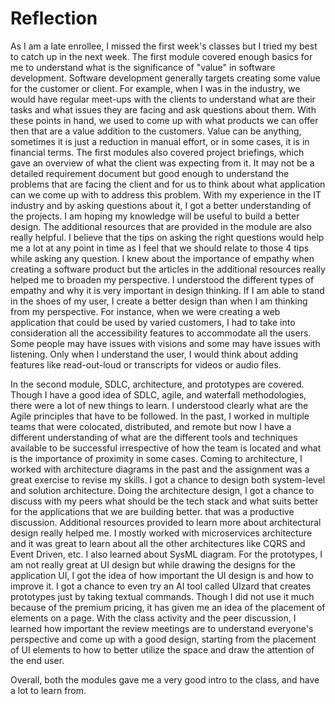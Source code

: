 # Reflection
As I am a late enrollee, I missed the first week's classes but I tried my best to catch up in the next week. The first module covered enough basics for me to understand what is the significance of "value" in software development. Software development generally targets creating some value for the customer or client. For example, when I was in the industry, we would have regular meet-ups with the clients to understand what are their tasks and what issues they are facing and ask questions about them. With these points in hand, we used to come up with what products we can offer then that are a value addition to the customers. Value can be anything, sometimes it is just a reduction in manual effort, or in some cases, it is in financial terms. The first modules also covered project briefings, which gave an overview of what the client was expecting from it. It may not be a detailed requirement document but good enough to understand the problems that are facing the client and for us to think about what application can we come up with to address this problem. With my experience in the IT industry and by asking questions about it, I got a better understanding of the projects. I am hoping my knowledge will be useful to build a better design. The additional resources that are provided in the module are also really helpful. I believe that the tips on asking the right questions would help me a lot at any point in time as I feel that we should relate to those 4 tips while asking any question. I knew about the importance of empathy when creating a software product but the articles in the additional resources really helped me to broaden my perspective. I understood the different types of empathy and why it is very important in design thinking. If I am able to stand in the shoes of my user, I create a better design than when I am thinking from my perspective. For instance, when we were creating a web application that could be used by varied customers, I had to take into consideration all the accessibility features to accommodate all the users. Some people may have issues with visions and some may have issues with listening. Only when I understand the user, I would think about adding features like read-out-loud or transcripts for videos or audio files.

In the second module, SDLC, architecture, and prototypes are covered. Though I have a good idea of SDLC, agile, and waterfall methodologies, there were a lot of new things to learn. I understood clearly what are the Agile principles that have to be followed. In the past, I worked in multiple teams that were colocated, distributed, and remote but now I have a different understanding of what are the different tools and techniques available to be successful irrespective of how the team is located and what is the importance of proximity in some cases. Coming to architecture, I worked with architecture diagrams in the past and the assignment was a great exercise to revise my skills. I got a chance to design both system-level and solution architecture. Doing the architecture design, I got a chance to discuss with my peers what should be the tech stack and what suits better for the applications that we are building better. that was a productive discussion. Additional resources provided to learn more about architectural design really helped me. I mostly worked with microservices architecture and it was great to learn about all the other architectures like CQRS and Event Driven, etc. I also learned about SysML diagram. For the prototypes, I am not really great at UI design but while drawing the designs for the application UI, I got the idea of how important the UI design is and how to improve it. I got a chance to even try an AI tool called UIzard that creates prototypes just by taking textual commands. Though I did not use it much because of the premium pricing, it has given me an idea of the placement of elements on a page. With the class activity and the peer discussion, I learned how important the review meetings are to understand everyone's perspective and come up with a good design, starting from the placement of UI elements to how to better utilize the space and draw the attention of the end user.

Overall, both the modules gave me a very good intro to the class, and have a lot to learn from. 